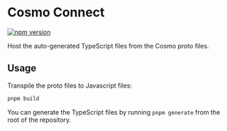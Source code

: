 # Cosmo Connect

[![npm version](https://badge.fury.io/js/%40wundergraph%2Fcosmo-connect.svg)](https://badge.fury.io/js/%40wundergraph%2Fcosmo-connect)

Host the auto-generated TypeScript files from the Cosmo proto files.

## Usage

Transpile the proto files to Javascript files:

```bash
pnpm build
```

You can generate the TypeScript files by running `pnpm generate` from the root of the repository.